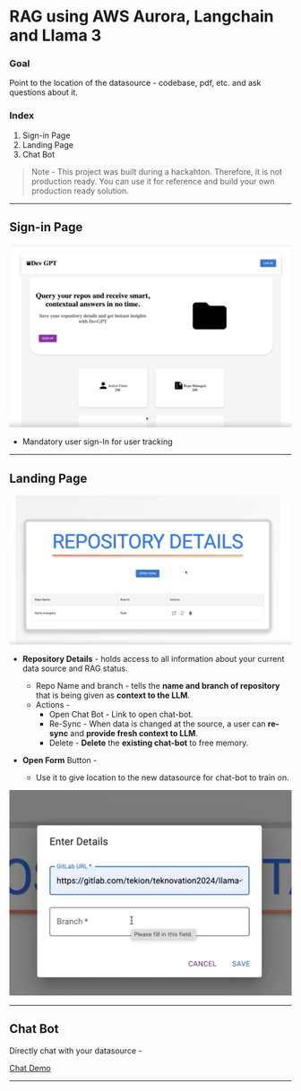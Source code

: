 # RAG using AWS Aurora, Langchain and Llama 3

### Goal

Point to the location of the datasource - codebase, pdf, etc. and ask questions about it.

### Index

1. Sign-in Page
2. Landing Page
3. Chat Bot

> Note - 
This project was built during a hackahton. Therefore, it is not production ready. 
You can use it for reference and build your own production ready solution.
> 

---

## Sign-in Page

![Sign-In Page](misc_holder/image.png)

- Mandatory user sign-In for user tracking

---

## Landing Page

![Data Source Table](misc_holder/image%201.png)

- **Repository Details** - holds access to all information about your current data source and RAG status.
    - Repo Name and branch - tells the **name and branch of repository** that is being given as **context to the LLM**.
    - Actions -
        - Open Chat Bot - Link to open chat-bot.
        - Re-Sync - When data is changed at the source, a user can **re-sync** and **provide fresh context to LLM**.
        - Delete - **Delete** the **existing chat-bot** to free memory.

- **Open Form** Button -
    - Use it to give location to the new datasource for chat-bot to train on.
    

![Add Data Source Img](misc_holder/image%202.png)

---

## Chat Bot

Directly chat with your datasource - 

[Chat Demo](misc_holder/chat_demo_gif.gif)

---
